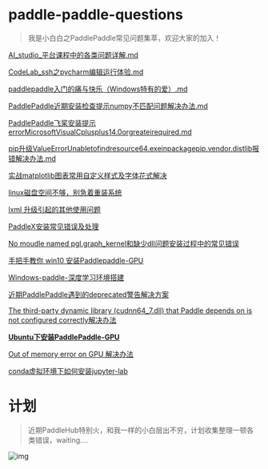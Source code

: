 ﻿# paddle-paddle-questions
>我是小白白之PaddlePaddle常见问题集萃，欢迎大家的加入！

[AI_studio_平台课程中的各类问题详解.md](AI_studio_平台课程中的各类问题详解.md)

[CodeLab_ssh之pycharm编辑运行体验.md](CodeLab_ssh之pycharm编辑运行体验.md)

[paddlepaddle入门的痛与快乐（Windows特有的爱）.md](paddlepaddle入门的痛与快乐（Windows特有的爱）.md)

[PaddlePaddle近期安装检查提示numpy不匹配问题解决办法.md](PaddlePaddle近期安装检查提示numpy不匹配问题解决办法.md)

[PaddlePaddle飞桨安装提示errorMicrosoftVisualCplusplus14.0orgreateirequired.md](PaddlePaddle飞桨安装提示errorMicrosoftVisualCplusplus14.0orgreateirequired.md)

[pip升级ValueErrorUnabletofindresource64.exeinpackagepip.vendor.distlib报错解决办法.md](pip升级ValueErrorUnabletofindresource64.exeinpackagepip.vendor.distlib报错解决办法.md)

[实战matplotlib图表常用自定义样式及字体花式解决](https://blog.csdn.net/weixin_41450123/article/details/111143738)

[linux磁盘空间不够，别急着重装系统](https://blog.csdn.net/weixin_41450123/article/details/111143960)

[lxml 升级引起的其他使用问题](https://blog.csdn.net/weixin_41450123/article/details/111144084)

[PaddleX安装常见错误及处理](https://blog.csdn.net/weixin_41450123/article/details/111144556)

[No moudle named pgl.graph_kernel和缺少dll问题安装过程中的常见错误](https://blog.csdn.net/weixin_41450123/article/details/111144244)

[手把手教你 win10 安装Paddlepaddle-GPU](https://blog.csdn.net/weixin_41450123/article/details/111144737)

[Windows-paddle-深度学习环境搭建](https://blog.csdn.net/weixin_41450123/article/details/111144803)

[近期PaddlePaddle遇到的deprecated警告解决方案](PaddlePaddle-meet-deprecated-warning.md)

[The third-party dynamic library (cudnn64_7.dll) that Paddle depends on is not configured correctly解决办法](cuda-cudnn.md)

[**Ubuntu下安装PaddlePaddle-GPU**](https://aistudio.baidu.com/paddle/forum/topic/show/990902)

[Out of memory error on GPU  解决办法](Out-of-memory-error-on-GPU.md)

[conda虚拟环境下如何安装jupyter-lab](conda-jupyter-lab.md)

# 计划
>近期PaddleHub特别火，和我一样的小白层出不穷，计划收集整理一顿各类错误，waiting....

![img](https://ai-studio-static-online.cdn.bcebos.com/6aab210e952b415f8fe354e8414822f92bdc837c2706415f8c222c6679c58ee8)








